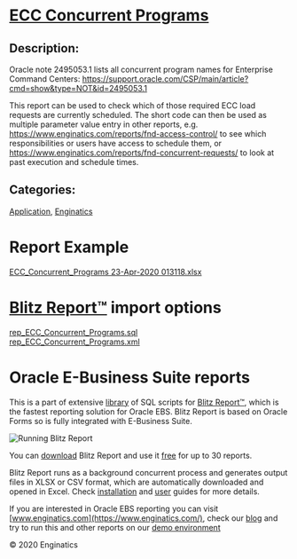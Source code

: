# [ECC Concurrent Programs](https://www.enginatics.com/reports/ecc-concurrent-programs/)
## Description: 
Oracle note 2495053.1 lists all concurrent program names for Enterprise Command Centers:
https://support.oracle.com/CSP/main/article?cmd=show&type=NOT&id=2495053.1

This report can be used to check which of those required ECC load requests are currently scheduled.
The short code can then be used as multiple parameter value entry in other reports, e.g. https://www.enginatics.com/reports/fnd-access-control/ to see which responsibilities or users have access to schedule them, or https://www.enginatics.com/reports/fnd-concurrent-requests/ to look at past execution and schedule times.
## Categories: 
[Application](https://www.enginatics.com/library/?pg=1&category[]=Application), [Enginatics](https://www.enginatics.com/library/?pg=1&category[]=Enginatics)
# Report Example
[ECC_Concurrent_Programs 23-Apr-2020 013118.xlsx](https://www.enginatics.com/example/ecc-concurrent-programs/)
# [Blitz Report™](https://www.enginatics.com/blitz-report/) import options
[rep_ECC_Concurrent_Programs.sql](https://www.enginatics.com/export/ecc-concurrent-programs/)\
[rep_ECC_Concurrent_Programs.xml](https://www.enginatics.com/xml/ecc-concurrent-programs/)
# Oracle E-Business Suite reports

This is a part of extensive [library](https://www.enginatics.com/library/) of SQL scripts for [Blitz Report™](https://www.enginatics.com/blitz-report/), which is the fastest reporting solution for Oracle EBS. Blitz Report is based on Oracle Forms so is fully integrated with E-Business Suite. 

![Running Blitz Report](https://www.enginatics.com/wp-content/uploads/2018/01/Running-blitz-report.png) 

You can [download](https://www.enginatics.com/download/) Blitz Report and use it [free](https://www.enginatics.com/pricing/) for up to 30 reports. 

Blitz Report runs as a background concurrent process and generates output files in XLSX or CSV format, which are automatically downloaded and opened in Excel. Check [installation](https://www.enginatics.com/installation-guide/) and [user](https://www.enginatics.com/user-guide/) guides for more details.

If you are interested in Oracle EBS reporting you can visit [www.enginatics.com](https://www.enginatics.com/), check our [blog](https://www.enginatics.com/blog/) and try to run this and other reports on our [demo environment](http://demo.enginatics.com/)

© 2020 Enginatics